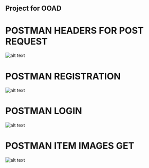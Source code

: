 ## Project for OOAD

# POSTMAN HEADERS FOR POST REQUEST 
![alt text](https://raw.githubusercontent.com/jagmeet787/ooad/master/screenshots_for_github/postman_header_post_request.png)
# POSTMAN REGISTRATION 
![alt text](https://raw.githubusercontent.com/jagmeet787/ooad/master/screenshots_for_github/buyer_signup.jpeg)
# POSTMAN LOGIN
![alt text](https://raw.githubusercontent.com/jagmeet787/ooad/master/screenshots_for_github/buyer_login.jpeg)
# POSTMAN ITEM IMAGES GET
![alt text](https://raw.githubusercontent.com/jagmeet787/ooad/master/screenshots_for_github/GET_item_images.png)
